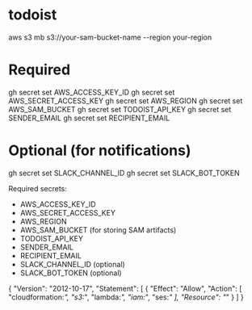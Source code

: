 # todoist
aws s3 mb s3://your-sam-bucket-name --region your-region



# Required
gh secret set AWS_ACCESS_KEY_ID
gh secret set AWS_SECRET_ACCESS_KEY
gh secret set AWS_REGION
gh secret set AWS_SAM_BUCKET
gh secret set TODOIST_API_KEY
gh secret set SENDER_EMAIL
gh secret set RECIPIENT_EMAIL

# Optional (for notifications)
gh secret set SLACK_CHANNEL_ID
gh secret set SLACK_BOT_TOKEN




Required secrets:
- AWS_ACCESS_KEY_ID
- AWS_SECRET_ACCESS_KEY
- AWS_REGION
- AWS_SAM_BUCKET (for storing SAM artifacts)
- TODOIST_API_KEY
- SENDER_EMAIL
- RECIPIENT_EMAIL
- SLACK_CHANNEL_ID (optional)
- SLACK_BOT_TOKEN (optional)


{
    "Version": "2012-10-17",
    "Statement": [
        {
            "Effect": "Allow",
            "Action": [
                "cloudformation:*",
                "s3:*",
                "lambda:*",
                "iam:*",
                "ses:*"
            ],
            "Resource": "*"
        }
    ]
}